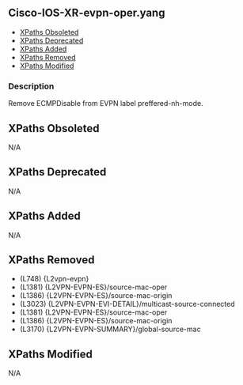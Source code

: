 ## Cisco-IOS-XR-evpn-oper.yang

- [XPaths Obsoleted](#xpaths-obsoleted)
- [XPaths Deprecated](#xpaths-deprecated)
- [XPaths Added](#xpaths-added)
- [XPaths Removed](#xpaths-removed)
- [XPaths Modified](#xpaths-modified)

### Description

Remove ECMPDisable from EVPN label preffered-nh-mode.

## XPaths Obsoleted

N/A

## XPaths Deprecated

N/A

## XPaths Added

N/A

## XPaths Removed

- (L748)	{L2vpn-evpn}
- (L1381)	{L2VPN-EVPN-ES}/source-mac-oper
- (L1386)	{L2VPN-EVPN-ES}/source-mac-origin
- (L3023)	{L2VPN-EVPN-EVI-DETAIL}/multicast-source-connected
- (L1381)	{L2VPN-EVPN-ES}/source-mac-oper
- (L1386)	{L2VPN-EVPN-ES}/source-mac-origin
- (L3170)	{L2VPN-EVPN-SUMMARY}/global-source-mac

## XPaths Modified

N/A

